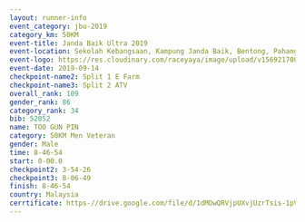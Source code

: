```yaml
---
layout: runner-info 
event_category: jbu-2019 
category_km: 50KM 
event-title: Janda Baik Ultra 2019  
event-location: Sekolah Kebangsaan, Kampung Janda Baik, Bentong, Pahang, Malaysia 
event-logo: https://res.cloudinary.com/raceyaya/image/upload/v1569217009/logo/janda-baik_vch1pc.jpg 
event-date: 2019-09-14 
checkpoint-name2: Split 1 E Farm 
checkpoint-name3: Split 2 ATV 
overall_rank: 109
gender_rank: 86
category_rank: 34
bib: 52052
name: TOO GUN PIN
category: 50KM Men Veteran
gender: Male
time: 8-46-54
start: 0-00.0
checkpoint2: 3-54-26
checkpoint3: 8-06-49
finish: 8-46-54
country: Malaysia
cerrtificate: https-//drive.google.com/file/d/1dMOwQRVjpUXvjUzrTsis-1pVUn35pA4A/view?usp=sharing
---
```

